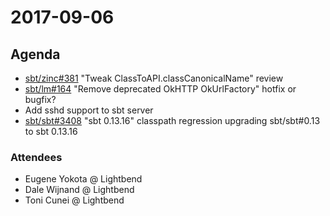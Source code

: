 # 2017-09-06

## Agenda

- [sbt/zinc#381][] "Tweak ClassToAPI.classCanonicalName" review
- [sbt/lm#164][] "Remove deprecated OkHTTP OkUrlFactory" hotfix or bugfix?
- Add sshd support to sbt server
- [sbt/sbt#3408][] "sbt 0.13.16" classpath regression upgrading sbt/sbt#0.13 to sbt 0.13.16

[sbt/lm#164]: https://github.com/sbt/librarymanagement/pull/164
[sbt/zinc#381]: https://github.com/sbt/zinc/pull/381
[sbt/sbt#3408]: https://github.com/sbt/sbt/pull/3408

### Attendees

- Eugene Yokota @ Lightbend
- Dale Wijnand @ Lightbend
- Toni Cunei @ Lightbend
